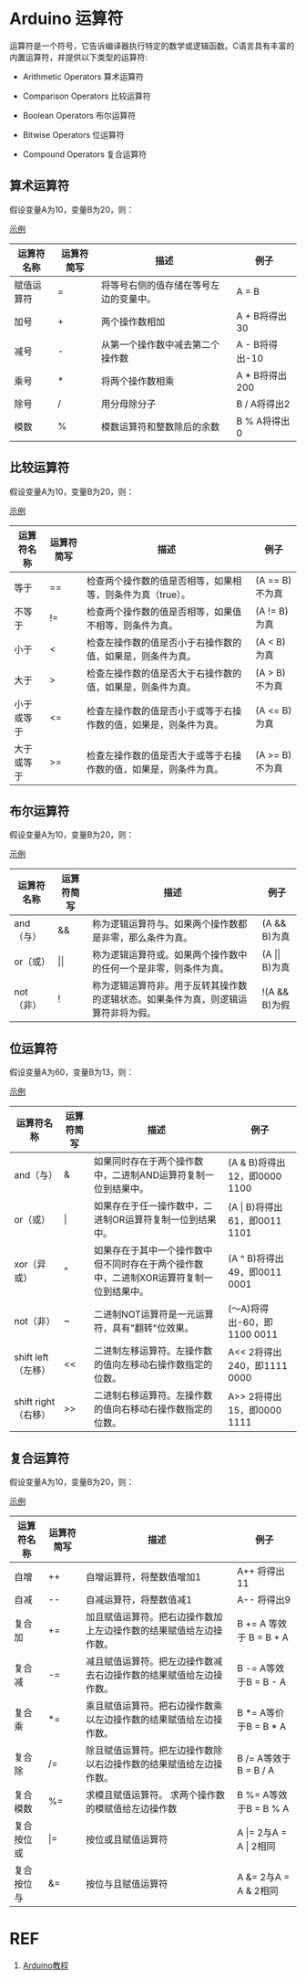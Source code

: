 # Arduino 运算符




运算符是一个符号，它告诉编译器执行特定的数学或逻辑函数。C语言具有丰富的内置运算符，并提供以下类型的运算符:

* Arithmetic Operators 算术运算符

* Comparison Operators 比较运算符

* Boolean Operators 布尔运算符

* Bitwise Operators 位运算符

* Compound Operators 复合运算符




## 算术运算符

假设变量A为10，变量B为20，则：

[示例](https://www.w3cschool.cn/arduino/arduino_arithmetic_operators.html)

| 运算符名称 | 运算符简写 | 描述                                   | 例子           |
| ---------- | ---------- | -------------------------------------- | -------------- |
| 赋值运算符 | =          | 将等号右侧的值存储在等号左边的变量中。 | A = B          |
| 加号       | +          | 两个操作数相加                         | A + B将得出30  |
| 减号       | -          | 从第一个操作数中减去第二个操作数       | A - B将得出-10 |
| 乘号       | *          | 将两个操作数相乘                       | A * B将得出200 |
| 除号       | /          | 用分母除分子                           | B / A将得出2   |
| 模数       | %          | 模数运算符和整数除后的余数             | B % A将得出0   |

##  比较运算符

假设变量A为10，变量B为20，则：

[示例](https://www.w3cschool.cn/arduino/arduino_comparison_operators.html)

| 运算符名称 | 运算符简写 | 描述                                                         | 例子           |
| ---------- | ---------- | ------------------------------------------------------------ | -------------- |
| 等于       | ==         | 检查两个操作数的值是否相等，如果相等，则条件为真（true）。   | (A == B)不为真 |
| 不等于     | !=         | 检查两个操作数的值是否相等，如果值不相等，则条件为真。       | (A != B)为真   |
| 小于       | <          | 检查左操作数的值是否小于右操作数的值，如果是，则条件为真。   | (A < B)为真    |
| 大于       | >          | 检查左操作数的值是否大于右操作数的值，如果是，则条件为真。   | (A > B)不为真  |
| 小于或等于 | <=         | 检查左操作数的值是否小于或等于右操作数的值，如果是，则条件为真。 | (A <= B)为真   |
| 大于或等于 | >=         | 检查左操作数的值是否大于或等于右操作数的值，如果是，则条件为真。 | (A >= B)不为真 |

##  布尔运算符

假设变量A为10，变量B为20，则：

[示例](https://www.w3cschool.cn/Arduino/arduino_boolean_operators.html)

| 运算符名称 | 运算符简写 | 描述                                                         | 例子           |
| ---------- | ---------- | ------------------------------------------------------------ | -------------- |
| and（与）  | &&         | 称为逻辑运算符与。如果两个操作数都是非零，那么条件为真。     | (A && B)为真   |
| or（或）   | \|\|       | 称为逻辑运算符或。如果两个操作数中的任何一个是非零，则条件为真。 | (A \|\| B)为真 |
| not（非）  | !          | 称为逻辑运算符非。用于反转其操作数的逻辑状态。如果条件为真，则逻辑运算符非将为假。 | !(A && B)为假  |

##  位运算符

假设变量A为60，变量B为13，则：

[示例](https://www.w3cschool.cn/Arduino/arduino_bitwise_operators.html)

| 运算符名称          | 运算符简写 | 描述                                                         | 例子                          |
| ------------------- | ---------- | ------------------------------------------------------------ | ----------------------------- |
| and（与）           | &          | 如果同时存在于两个操作数中，二进制AND运算符复制一位到结果中。 | (A & B)将得出12，即0000 1100  |
| or（或）            | \|         | 如果存在于任一操作数中，二进制OR运算符复制一位到结果中。     | (A \| B)将得出61，即0011 1101 |
| xor（异或）         | ^          | 如果存在于其中一个操作数中但不同时存在于两个操作数中，二进制XOR运算符复制一位到结果中。 | (A ^ B)将得出49，即0011 0001  |
| not（非）           | ~          | 二进制NOT运算符是一元运算符，具有"翻转"位效果。              | (〜A)将得出-60，即1100 0011   |
| shift left（左移）  | <<         | 二进制左移运算符。左操作数的值向左移动右操作数指定的位数。   | A<< 2将得出240，即1111 0000   |
| shift right（右移） | >>         | 二进制右移运算符。左操作数的值向右移动右操作数指定的位数。   | A>> 2将得出15，即0000 1111    |

##  复合运算符

假设变量A为10，变量B为20，则：

[示例](https://www.w3cschool.cn/Arduino/arduino_compound_operators.html)

| 运算符名称 | 运算符简写 | 描述                                                         | 例子                    |
| ---------- | ---------- | ------------------------------------------------------------ | ----------------------- |
| 自增       | ++         | 自增运算符，将整数值增加1                                    | A++ 将得出11            |
| 自减       | --         | 自减运算符，将整数值减1                                      | A-- 将得出9             |
| 复合加     | +=         | 加且赋值运算符。把右边操作数加上左边操作数的结果赋值给左边操作数。 | B += A 等效于 B = B + A |
| 复合减     | -=         | 减且赋值运算符。把左边操作数减去右边操作数的结果赋值给左边操作数。 | B -= A等效于B = B - A   |
| 复合乘     | *=         | 乘且赋值运算符。把右边操作数乘以左边操作数的结果赋值给左边操作数。 | B *= A等价于B = B * A   |
| 复合除     | /=         | 除且赋值运算符。把左边操作数除以右边操作数的结果赋值给左边操作数。 | B /= A等效于B = B / A   |
| 复合模数   | %=         | 求模且赋值运算符。 求两个操作数的模赋值给左边操作数          | B %= A等效于B = B % A   |
| 复合按位或 | \|=        | 按位或且赋值运算符                                           | A \|= 2与A = A \| 2相同 |
| 复合按位与 | &=         | 按位与且赋值运算符                                           | A &= 2与A = A & 2相同   |




# REF

1. [Arduino教程](https://www.w3cschool.cn/arduino/)
